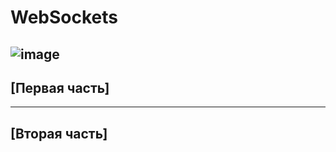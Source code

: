 # WebSockets
![image](https://user-images.githubusercontent.com/44378669/72218225-a37d3d00-3549-11ea-828b-b4f75bf87abe.png)
--------------------
## [Первая часть]
--------------------
## [Вторая часть]


